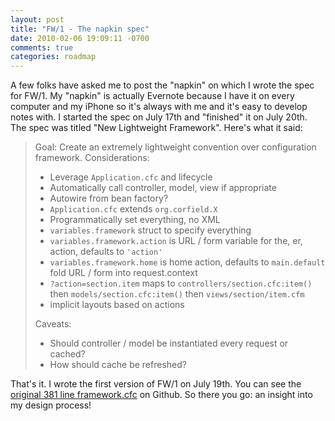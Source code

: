 ```yaml
---
layout: post
title: "FW/1 - The napkin spec"
date: 2010-02-06 19:09:11 -0700
comments: true
categories: roadmap
---
```

A few folks have asked me to post the "napkin" on which I wrote the spec for FW/1. My "napkin" is actually Evernote because I have it on every computer and my iPhone so it's always with me and it's easy to develop notes with. I started the spec on July 17th and "finished" it on July 20th. The spec was titled "New Lightweight Framework". Here's what it said:<!-- more -->

> Goal: Create an extremely lightweight convention over configuration framework. Considerations:
> 
> * Leverage `Application.cfc` and lifecycle
> * Automatically call controller, model, view if appropriate
> * Autowire from bean factory?
> * `Application.cfc` extends `org.corfield.X`
> * Programmatically set everything, no XML
> * `variables.framework` struct to specify everything
> * `variables.framework.action` is URL / form variable for the, er, action, defaults to `'action'`
> * `variables.framework.home` is home action, defaults to `main.default`
fold URL / form into request.context
> * `?action=section.item` maps to `controllers/section.cfc:item()` then `models/section.cfc:item()` then `views/section/item.cfm`
> * implicit layouts based on actions
> 
> Caveats:
> 
> * Should controller / model be instantiated every request or cached?
> * How should cache be refreshed?

That's it. I wrote the first version of FW/1 on July 19th. You can see the [original 381 line framework.cfc](https://github.com/framework-one/fw1/blob/a686fd441ccd86e147f770f41b10f79a07be11f2/org/corfield/framework.cfc) on Github. So there you go: an insight into my design process!
